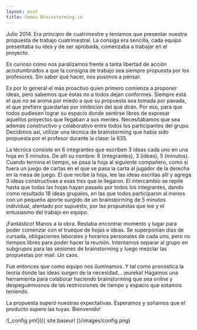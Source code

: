 ```yaml
---
layout: post
title: Somos Brainstorming.io
---
```


Julio 2014. Era principio de cuatrimestre y teníamos que presentar nuestra propuesta de trabajo cuatrimestral. La consiga era sencilla, cada equipo presentaba su idea y de ser aprobada, comenzaba a trabajar en el proyecto.

Es curioso como nos paralizamos frente a tanta libertad de acción acostumbrados a que la consigna de trabajo sea siempre propuesta por los profesores. Sin saber qué hacer, nos pusimos a pensar.

Es por lo general el más proactivo quien primero comienza a proponer ideas, pero sabemos que éstas no a todos dejan conformes. Siempre está el que no se anima por miedo a que su propuesta sea tomada por pavada, el que prefiere guardarlas por inhibición del qué dirán. Por eso, para que todos pudiesen lograr su espacio donde sentirse libres de expresar aquellos proyectos que llegaban a sus mentes. Necesitábamos que sea además constructivo y colaborativo entre todos los participantes del grupo. Decidimos así, utilizar una técnica de brainstorming que había sido propuesta por el profesor durante la clase: la 635.

La técnica consiste en 6 integrantes que escriben 3 ideas cada uno en una hoja en 5 minutos. De allí su nombre: 6 (integrantes), 3 (ideas), 5 (minutos). Cuando termina el tiempo, se pasa la hoja al siguiente compañero, como si fuera un juego de cartas en el que se pasa la carta al jugador de la derecha en la mesa de juego. El que recibe la hoja, lee las ideas escritas allí y agrega 3 ideas constructivas a esas tres que le llegaron. El intercambio se repite hasta que todas las hojas hayan pasado por todos los integrantes, dando como resultado 18 ideas grupales, en las que todos participaron al menos con un pequeño aporte surgido de un brainstorming de 5 minutos individual, alentado por supuesto, por las propuestas que lee y el entusiasmo del trabajo en equipo.

¡Fantástico! Manos a la obra. Restaba encontrar momento y lugar para poder comenzar con el trueque de hojas e ideas. Se superponían días de cursada, obligaciones laborales y horarios personales de cada uno, pero no tiempos libres para poder hacer la reunión. Intentamos separar al grupo en subgrupos para las sesiones de brainstorming y luego mezclar las propuestas por mail. Un caos.

Fue entonces que como equipo nos iluminamos. Y tal como pronostica la teoría donde las ideas surgen de la necesidad… ¡eureka! Hagamos una herramienta para colaborar haciendo brainstorming que sea online y despeguémosnos de las restricciones de tiempo y espacio que estamos teniendo.

La propuesta superó nuestras expectativas. Esperamos y soñamos que el producto supere las tuyas. Bienvenido!

![_config.yml]({{ site.baseurl }}/images/config.png)

